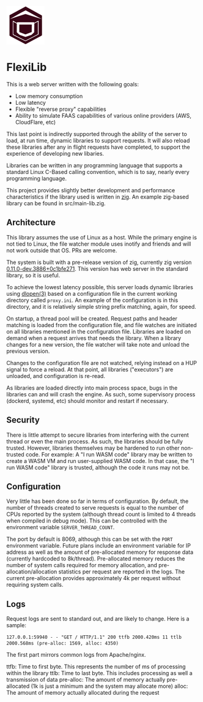 <img src="FlexiLib.svg" width="100px" />

FlexiLib
========

This is a web server written with the following goals:

* Low memory consumption
* Low latency
* Flexible "reverse proxy" capabilities
* Ability to simulate FAAS capabilities of various online providers (AWS, CloudFlare, etc)

This last point is indirectly supported through the ability of the server to
load, at run time, dynamic libraries to support requests. It will also reload
these libraries after any in flight requests have completed, to support the
experience of developing new libaries.

Libraries can be written in any programming language that supports a standard
Linux C-Based calling convention, which is to say, nearly every programming
language.

This project provides slightly better development and performance characteristics
if the library used is written in [zig](https://ziglang.org). An example zig-based
library can be found in src/main-lib.zig.

Architecture
------------

This library assumes the use of Linux as a host. While the primary engine is not
tied to Linux, the file watcher module uses inotify and friends and will not
work outside that OS. PRs are welcome.

The system is built with a pre-release version of zig, currently zig version
[0.11.0-dev.3886+0c1bfe271](https://github.com/marler8997/zig-unofficial-releases#0110-dev38860c1bfe271-summary).
This version has web server in the standard library, so it is useful.

To achieve the lowest latency possible, this server loads dynamic libraries
using [dlopen(3)](https://linux.die.net/man/3/dlopen) based on a configuration
file in the current working directory called `proxy.ini`. An example of the
configuration is in this directory, and it is relatively simple string prefix
matching, again, for speed.

On startup, a thread pool will be created. Request paths and header matching
is loaded from the configuration file, and file watches are initiated on all
libraries mentioned in the configuration file. Libraries are loaded on demand
when a request arrives that needs the library. When a library changes for a new
version, the file watcher will take note and unload the previous version.

Changes to the configuration file are not watched, relying instead on a HUP
signal to force a reload. At that point, all libraries ("executors") are
unloaded, and configuration is re-read.

As libraries are loaded directly into main process space, bugs in the libraries
can and will crash the engine. As such, some supervisory process (dockerd,
systemd, etc) should monitor and restart if necessary.

Security
--------

There is little attempt to secure libraries from interfering with the current
thread or even the main process. As such, the libraries should be fully trusted.
However, libraries themselves may be hardened to run other non-trusted code.
For example: A "I run WASM code" library may be written to create a WASM VM and
run user-supplied WASM code. In that case, the "I run WASM code" library is
trusted, although the code it runs may not be.

Configuration
-------------

Very little has been done so far in terms of configuration. By default, the
number of threads created to serve requests is equal to the number of CPUs
reported by the system (although thread count is limited to 4 threads when
compiled in debug mode). This can be controlled with the environment variable
`SERVER_THREAD_COUNT`.

The port by default is 8069, although this can be set with the `PORT`
environment variable. Future plans include an environment variable for IP
address as well as the amount of pre-allocated memory for response data (currently
hardcoded to 8k/thread). Pre-allocated memory reduces the number of system
calls required for memory allocation, and pre-allocation/allocation statistics
per request are reported in the logs. The current pre-allocation provides
approximately 4k per request without requiring system calls.

Logs
----

Request logs are sent to standard out, and are likely to change. Here is a sample:

```
127.0.0.1:59940 - - "GET / HTTP/1.1" 200 ttfb 2000.420ms 11 ttlb 2000.568ms (pre-alloc: 1569, alloc: 4350)
```

The first part mirrors common logs from Apache/nginx.

ttfb: Time to first byte. This represents the number of ms of processing within the library
ttlb: Time to last byte. This includes processing as well a transmission of data
pre-alloc: The amount of memory actually pre-allocated (1k is just a minimum and the system may allocate more)
alloc: The amount of memory actually allocated during the request

